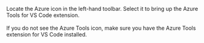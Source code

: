 Locate the Azure icon in the left-hand toolbar. Select it to bring up the Azure Tools for VS Code extension.<br>
<br>
If you do not see the Azure Tools icon, make sure you have the Azure Tools extension for VS Code installed.